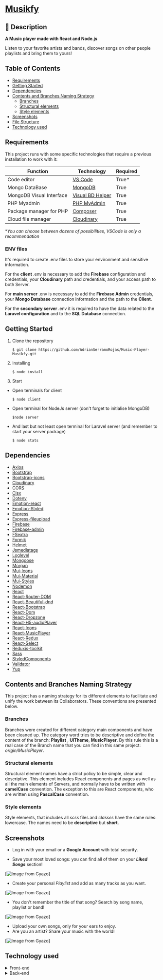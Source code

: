 # [Musikfy](#Musikfy)

## 📔 Description

**A Music player made with React and Node.js**

Listen to your favorite artists and bands, discover songs on other people playlists and bring them to yours!

## Table of Contents <!-- omit in toc -->

- [Requirements](#requirements)
- [Getting Started](#getting-started)
- [Dependencies](#dependencies)
- [Contents and Branches Naming Strategy](#contents-and-branches-naming-strategy)
  - [Branches](#branches)
  - [Structural elements](#structural-elements)
  - [Style elements](#style-elements)
- [Screenshots](#screenshots)
- [File Structure](#file-structure)
- [Technology used](#technology-used)

## Requirements

This project runs with some specific technologies that require a previous installation to work with it:

| Function                 | Technology                                                   | Required |
| ------------------------ | ------------------------------------------------------------ | -------- |
| Code editor              | [VS Code](https://code.visualstudio.com/)                    | True\*   |
| Mongo DataBase           | [MongoDB](https://www.mongodb.com/)                          | True     |
| MongoDB Visual Interface | [Visual BD Helper](https://www.mongodb.com/products/compass) | True     |
| PHP Myadmin              | [PHP MyAdmin](https://www.phpmyadmin.net/)                   | True     |
| Package manager for PHP  | [Composer](https://getcomposer.org/)                         | True     |
| Cloud file manager       | [Cloudinary](https://cloudinary.com)                         | True     |

\*_You can choose between dozens of possibilities, VSCode is only a recommendation_

### ENV files

It's required to create .env files to store your environment and sensitive information.

For the **client** .env is necessary to add the **Firebase** configuration and credentials, your **Cloudinary** path and credentials, and your access path to both Server.

For **main server** .env is necessary to add the **Firebase Admin** credentials, your **Mongo Database** connection information and the path to the **Client**.

For the **secondary server** .env it is required to have the data related to the **Laravel configuration** and to the **SQL Database** connection.

## Getting Started

1. Clone the repository

   ```
   $ git clone https://github.com/AdrianSerranoRojas/Music-Player-Musikfy.git
   ```

2. Installing
   ```
   $ node install
   ```
3. Start

- Open terminals for client

  ```
  $ node client
  ```

- Open terminal for NodeJs server (don't forget to initialise MongoDB)
  ```
  $node server
  ```
- And last but not least open terminal for Laravel server (and remember to start your server package)
  ```
  $ node stats
  ```

## Dependencies

- [Axios](https://github.com/axios/axios)
- [Bootstrap](https://getbootstrap.com/)
- [Bootstrap-icons](https://icons.getbootstrap.com/)
- [Cloudinary](https://github.com/cloudinary/cloudinary_npm)
- [CORS](https://github.com/expressjs/cors)
- [Clsx](https://github.com/lukeed/clsx)
- [Dotenv](https://github.com/motdotla/dotenv)
- [Emotion-react](https://github.com/emotion-js/emotion/tree/main/packages/react)
- [Emotion-Styled](https://github.com/emotion-js/emotion/tree/main/packages/styled)
- [Express](https://expressjs.com/)
- [Express-fileupload](https://github.com/richardgirges/express-fileupload)
- [Firebase](https://firebase.google.com/)
- [Firebase-admin](https://github.com/firebase/firebase-admin-node)
- [FSextra](https://github.com/jprichardson/node-fs-extra)
- [Formik](https://formik.org/)
- [Helmet](https://github.com/helmetjs/helmet)
- [Jsmediatags](https://github.com/aadsm/jsmediatags)
- [Loglevel](https://github.com/pimterry/loglevel)
- [Mongoose](https://mongoosejs.com/)
- [Morgan](https://github.com/expressjs/morgan)
- [Mui-Icons](https://mui.com/material-ui/material-icons/)
- [Mui-Material](https://v4.mui.com/)
- [Mui-Styles](https://mui.com/system/styles/basics/)
- [Nodemon](https://nodemon.io/)
- [React](https://reactjs.org/)
- [React-Router-DOM](https://reactrouter.com/web/guides/quick-start)
- [React-Beautiful-dnd](https://github.com/atlassian/react-beautiful-dnd)
- [React-Bootstrap](https://react-bootstrap.github.io/)
- [React-Dom](https://reactjs.org/docs/react-dom.html)
- [React-Dropzone](https://github.com/react-dropzone/react-dropzone)
- [React-H5-audioPlayer](https://github.com/lhz516/react-h5-audio-player)
- [React-Icons](https://react-icons.github.io/react-icons/)
- [React-MusicPlayer](https://github.com/lijinke666/react-music-player)
- [React-Redux](https://react-redux.js.org/)
- [React-Select](https://github.com/JedWatson/react-select/tree/master/packages/react-select)
- [Reduxjs-toolkit](https://redux-toolkit.js.org/)
- [Sass](https://sass-lang.com/)
- [StyledComponents](https://styled-components.com/)
- [Validator](https://github.com/validatorjs/validator.js)
- [Yup](https://github.com/jquense/yup)

## Contents and Branches Naming Strategy

This project has a naming strategy for its different elements to facilitate and unify the work between its Collaborators. These conventions are presented below.

### Branches

Branches were created for different category main components and have been cleaned up.
The category word tries to be descriptive and define the content of the branch: **Playlist** , **UITheme**, **MusicPlayer**.
By this rule this is a real case of the Branch name that you can find in this same project: _origin/MusicPlayer_.

### Structural elements

Structural element names have a strict policy to be simple, clear and descriptive. This element includes React components and pages as well as all the main elements of Servers, and normally have to be written with **camelCase** convention. The exception to this are React components, who are written using **PascalCase** convention.

### Style elements

Style elements, that includes all _scss_ files and _classes_ have the same rules: lowercase. The names need to be **descriptive** but **short**.

## Screenshots

- Log in with your email or a **Google Account** with total security.

- Save your most loved songs: you can find all of them on your **_Liked Songs_** section!

[![Image from Gyazo](https://i.gyazo.com/ad497b55f8209bc5b0d16e8e8237efbb.png)]

- Create your personal _Playlist_ and add as many tracks as you want.

[![Image from Gyazo](https://i.gyazo.com/e31ad588891f793e1ba8d807e5184156.png)]

- You don't remember the title of that song? Search by song name, playlist or band!

[![Image from Gyazo](https://i.gyazo.com/a43c4116c70894c361e84d73a25dfe7b.png)]

- Upload your own songs, only for your ears to enjoy.
- Are you an artist? Share your music with the world!

[![Image from Gyazo](https://i.gyazo.com/fbc9c2df4a176687f24f1ecab5fb1d7b.png)]




## Technology used

<details>
<summary>Front-end</summary>

![React](https://img.shields.io/badge/React-61DAFB?style=flat-square&logo=React&logoColor=black)
![Sass](https://img.shields.io/badge/Sass-CC6699?style=flat-square&logo=Sass&logoColor=white)
![JS](https://img.shields.io/badge/JavaScript-F7DF1E?style=flat-square&logo=JavaScript&logoColor=black)
![Firebase](https://img.shields.io/badge/Firebase-FFCA28?style=flat-square&logo=Firebase&logoColor=white)

</details>
<details>
<summary>Back-end</summary>

![Node.js](https://img.shields.io/badge/Node.js-339933?style=flat-square&logo=Node.js&logoColor=white)
![Express](https://img.shields.io/badge/Express-000000?style=flat-square&logo=Express&logoColor=white)
![Nodemon](https://img.shields.io/badge/Nodemon-76D04B?style=flat-square&logo=Nodemon&logoColor=white)
![MongoDB](https://img.shields.io/badge/MongDB-47A248?style=flat-square&logo=MongoDB&logoColor=white)
![MySQL](https://img.shields.io/badge/MySQL-4479A1?style=flat-square&logo=MySQL&logoColor=white)
![Docker](https://img.shields.io/badge/Docker-C21325?style=flat-square&logo=Docker&logoColor=white)
![PHP](https://img.shields.io/badge/PHP-777BB4?style=flat-square&logo=PHP&logoColor=white)
![Firebase](https://img.shields.io/badge/Firebase-FFCA28?style=flat-square&logo=Firebase&logoColor=white)
![Cloudinary](https://img.shields.io/badge/Cloudinary-FFCA28?style=flat-square&logo=Firebase&logoColor=blue)
![Laravel](https://img.shields.io/badge/-Laravel-orange)
![Composer](https://img.shields.io/badge/-Composer-green)
![Puppeteer](https://img.shields.io/badge/-Puppeteer-yellow)

</details>
